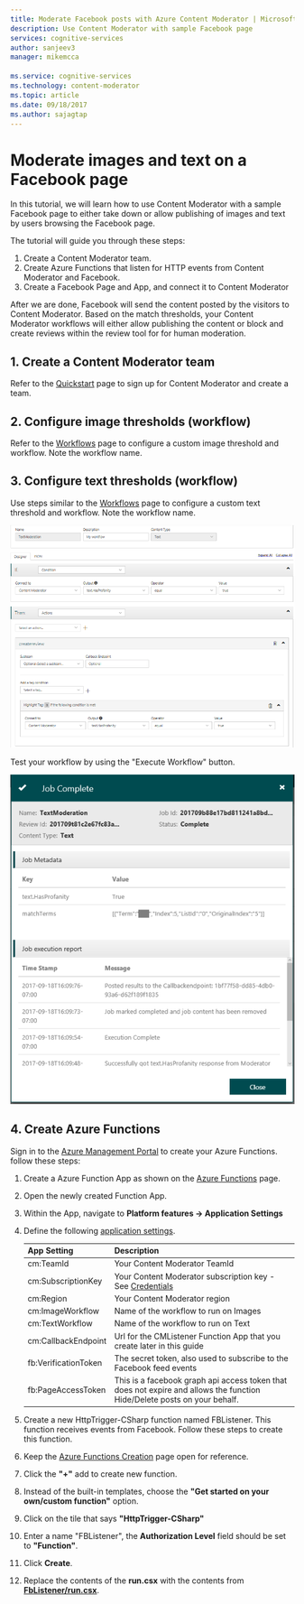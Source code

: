 ```yaml
---
title: Moderate Facebook posts with Azure Content Moderator | Microsoft Docs
description: Use Content Moderator with sample Facebook page
services: cognitive-services
author: sanjeev3
manager: mikemcca

ms.service: cognitive-services
ms.technology: content-moderator
ms.topic: article
ms.date: 09/18/2017
ms.author: sajagtap
---
```


# Moderate images and text on a Facebook page

In this tutorial, we will learn how to use Content Moderator with a sample Facebook page to either take down or allow publishing of images and text by users browsing the Facebook page.

The tutorial will guide you through these steps:

1. Create a Content Moderator team.
2. Create Azure Functions that listen for HTTP events from Content Moderator and Facebook.
3. Create a Facebook Page and App, and connect it to Content Moderator

After we are done, Facebook will send the content posted by the visitors to Content Moderator. Based on the match thresholds, your Content Moderator workflows will either allow publishing the content or block and create reviews within the review tool for for human moderation.

## 1. Create a Content Moderator team

Refer to the [Quickstart](quick-start.md) page to sign up for Content Moderator and create a team.

## 2. Configure image thresholds (workflow)

Refer to the [Workflows](review-tool-user-guide/workflows) page to configure a custom image threshold and workflow. Note the workflow name.

## 3. Configure text thresholds (workflow)

Use steps similar to the [Workflows](review-tool-user-guide/workflows) page to configure a custom text threshold and workflow. Note the workflow name.

![Configure Text Workflow](images/text-workflow-configure.PNG)

Test your workflow by using the "Execute Workflow" button.

![Test Text Workflow](images/text-workflow-test.PNG)

## 4. Create Azure Functions

Sign in to the [Azure Management Portal](https://portal.azure.com/) to create your Azure Functions. follow these steps:

1. Create a Azure Function App as shown on the [Azure Functions](https://docs.microsoft.com/en-us/azure/azure-functions/functions-create-function-app-portal) page.
2. Open the newly created Function App.
3. Within the App, navigate to **Platform features -> Application Settings**
4. Define the following [application settings](https://docs.microsoft.com/en-us/azure/azure-functions/functions-how-to-use-azure-function-app-settings#settings).

    | App Setting | Description   | 
    | -------------------- |-------------|
    | cm:TeamId   | Your Content Moderator TeamId  | 
    | cm:SubscriptionKey | Your Content Moderator subscription key - See [Credentials](/review-tool-user-guide/credentials) | 
    | cm:Region | Your Content Moderator region |
    | cm:ImageWorkflow | Name of the workflow to run on Images |
    | cm:TextWorkflow | Name of the workflow to run on Text |
    | cm:CallbackEndpoint | Url for the CMListener Function App that you create later in this guide |
    | fb:VerificationToken | The secret token, also used to subscribe to the Facebook feed events |
    | fb:PageAccessToken | This is a facebook graph api access token that does not expire and allows the function Hide/Delete posts on your behalf. |

5. Create a new HttpTrigger-CSharp function named FBListener. This function receives events from Facebook. Follow these steps to create this function.

  1. Keep the [Azure Functions Creation](https://docs.microsoft.com/en-us/azure/azure-functions/functions-create-function-app-portal) page open for reference.
  2. Click the **"+"** add to create new function.
  2. Instead of the built-in templates, choose the **"Get started on your own/custom function"** option.
  3. Click on the tile that says **"HttpTrigger-CSharp"**
  4. Enter a name "FBListener", the **Authorization Level** field should be set to **"Function"**.
  5. Click **Create**.
  6. Replace the contents of the **run.csx** with the contents from [**FbListener/run.csx**](https://github.com/MicrosoftContentModerator/samples-fbPageModeration/blob/master/FbListener/run.csx).

